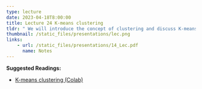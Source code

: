 ```yaml
---
type: lecture
date: 2023-04-18T8:00:00
title: Lecture 24 K-means clustering
tldr: " We will introduce the concept of clustering and discuss K-means clustering"
thumbnail: /static_files/presentations/lec.png
links: 
    - url: /static_files/presentations/14_Lec.pdf
      name: Notes
---
```

**Suggested Readings:**
- [K-means clustering (Colab)](https://colab.research.google.com/drive/1coNrlY2Y6JwyCAOpSiOGY-kDaf0JkcNO?usp=sharing)


